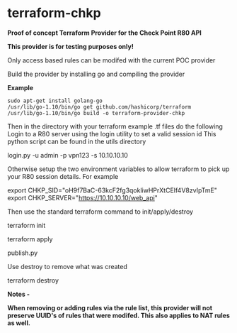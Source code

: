 # terraform-chkp
**Proof of concept Terraform Provider for the Check Point R80 API**

**This provider is for testing purposes only!**

Only access based rules can be modifed with the current POC provider

Build the provider by installing go and compiling the provider

**Example**
```
sudo apt-get install golang-go
/usr/lib/go-1.10/bin/go get github.com/hashicorp/terraform
/usr/lib/go-1.10/bin/go build -o terraform-provider-chkp
```

Then in the directory with your terraform example .tf files do the following
Login to a R80 server using the login utility to set a valid session id
This python script can be found in the utils directory

login.py -u admin -p vpn123 -s 10.10.10.10

Otherwise setup the two environment variables to allow terraform to pick up your R80 session details. 
For example

export CHKP_SID="oH9f7BaC-63kcF2fg3qokliwHPrXtCEIf4V8zvIpTmE"
export CHKP_SERVER="https://10.10.10.10/web_api"

Then use the standard terraform command to init/apply/destroy

terraform init

terraform apply

publish.py

Use destroy to remove what was created

terraform destroy

**Notes -**

**When removing or adding rules via the rule list, this provider will not preserve UUID's of rules that were modifed.  This also applies to NAT rules as well.**

